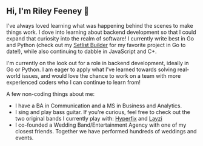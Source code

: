 ## Hi, I'm Riley Feeney 👋

I've always loved learning what was happening behind the scenes to make things work. I dove into learning about backend development so that I could expand that curiosity into the realm of software! I currently write best in Go and Python (check out my [Setlist Builder](https://github.com/rjfeeney/setlist_builder) for my favorite project in Go to date!), while also continuing to dabble in JavaScript and C+.

I'm currently on the look out for a role in backend development, ideally in Go or Python. I am eager to apply what I've learned towards solving real-world issues, and would love the chance to work on a team with more experienced coders who I can continue to learn from!

A few non-coding things about me:
- I have a BA in Communication and a MS in Business and Analytics.
- I sing and play bass guitar. If you're curious, feel free to check out the two original bands I currently play with: [Hyperfix](https://open.spotify.com/artist/5KYfM00ujFHk9wd19Stoyw?si=EsFI2R1bSR-V5mm5AcL0qg) and [Layzi](https://open.spotify.com/artist/1Osd22FCebAqWNl7q2sazx?si=Hzm7dCUkT6u5cJ8dwCxgfA)
- I co-founded a Wedding Band/Entertainment Agency with one of my closest friends. Together we have performed hundreds of weddings and events.

<!--
**rjfeeney/rjfeeney** is a ✨ _special_ ✨ repository because its `README.md` (this file) appears on your GitHub profile.

Here are some ideas to get you started:

- 🔭 I’m currently working on ...
- 🌱 I’m currently learning ...
- 👯 I’m looking to collaborate on ...
- 🤔 I’m looking for help with ...
- 💬 Ask me about ...
- 📫 How to reach me: ...
- 😄 Pronouns: ...
- ⚡ Fun fact: ...
-->
